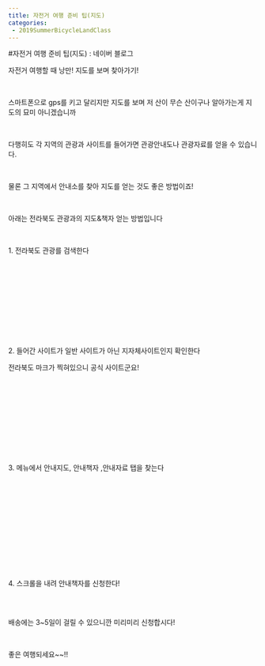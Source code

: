 ```yaml
---
title: 자전거 여행 준비 팁(지도)
categories:
 - 2019SummerBicycleLandClass
---
```

#자전거 여행 준비 팁(지도) : 네이버 블로그
<div class="wrap_rabbit pcol2 _param(1) _postViewArea221565686137" id="post-view221565686137">
<!-- Rabbit HTML --><div class="se-viewer se-theme-default" lang="ko-KR">
<!-- SE_DOC_HEADER_END -->
<div class="se-main-container">
<div class="se-component se-text se-l-default" id="SE-64d8e93c-a580-4626-80ed-e64f84a078f3">
<div class="se-component-content">
<div class="se-section se-section-text se-l-default">
<div class="se-module se-module-text"><!-- SE-TEXT { --><p class="se-text-paragraph se-text-paragraph-align-" id="SE-29399a64-a65a-45de-906c-2a3579e824c7" style=""><span class="se-fs- se-ff-" id="SE-a1ac44de-13cf-494b-bc1d-656ecdc4527a" style="">자전거 여행할 때 낭만! 지도를 보며 찾아가기!</span></p><!-- } SE-TEXT --><!-- SE-TEXT { --><p class="se-text-paragraph se-text-paragraph-align-" id="SE-4f439cd4-9e1c-48ff-b297-30db5afe3e1d" style=""><span class="se-fs- se-ff-" id="SE-acff30b9-c8d7-4371-85c5-b6e3cfb809dd" style="">​</span></p><!-- } SE-TEXT --><!-- SE-TEXT { --><p class="se-text-paragraph se-text-paragraph-align-" id="SE-26266f57-9d36-469f-bb8c-9cbe5b6c88ed" style=""><span class="se-fs- se-ff-" id="SE-fe7a5f71-e3b3-422c-ac2c-cfa96cba89ed" style="">스마트폰으로 gps를 키고 달리지만 지도를 보며 저 산이 무슨 산이구나 알아가는게 지도의 묘미 아니겠습니까</span></p><!-- } SE-TEXT --><!-- SE-TEXT { --><p class="se-text-paragraph se-text-paragraph-align-" id="SE-a8b88160-e5ba-40d5-94e9-22c4534ec88e" style=""><span class="se-fs- se-ff-" id="SE-56d6cdd1-e2c2-4156-b882-5fabf8142ae4" style="">​</span></p><!-- } SE-TEXT --><!-- SE-TEXT { --><p class="se-text-paragraph se-text-paragraph-align-" id="SE-1695fbe0-4a8c-44bf-8842-492720e64032" style=""><span class="se-fs- se-ff-" id="SE-82f4d427-8e05-4e8e-966b-b619c497b59a" style="">다행히도 각 지역의 관광과 사이트를 들어가면 관광안내도나 관광자료를 얻을 수 있습니다.</span></p><!-- } SE-TEXT --><!-- SE-TEXT { --><p class="se-text-paragraph se-text-paragraph-align-" id="SE-74848174-9d65-4bba-b82f-c90ebda28547" style=""><span class="se-fs- se-ff-" id="SE-c8696ad0-ff5b-4b29-ab26-77bd0c0d281d" style="">​</span></p><!-- } SE-TEXT --><!-- SE-TEXT { --><p class="se-text-paragraph se-text-paragraph-align-" id="SE-a4137411-6a48-417d-a301-db28b880d90a" style=""><span class="se-fs- se-ff-" id="SE-8c9fd7a5-1292-4396-a7e0-a8e2b7dae1d4" style="">물론 그 지역에서 안내소를 찾아 지도를 얻는 것도 좋은 방법이죠!</span></p><!-- } SE-TEXT --><!-- SE-TEXT { --><p class="se-text-paragraph se-text-paragraph-align-" id="SE-aad1a8be-0d5e-48fa-8a7a-ade85600cf7c" style=""><span class="se-fs- se-ff-" id="SE-0a5bbba2-71df-467f-8196-8ae8795d5fb8" style="">​</span></p><!-- } SE-TEXT --><!-- SE-TEXT { --><p class="se-text-paragraph se-text-paragraph-align-" id="SE-e6cec40d-d225-4945-a054-4c1788394a53" style=""><span class="se-fs- se-ff-" id="SE-61eb9c58-a75e-47df-befb-18ad812b30d2" style="">아래는 전라북도 관광과의 지도&amp;책자 얻는 방법입니다</span></p><!-- } SE-TEXT --><!-- SE-TEXT { --><p class="se-text-paragraph se-text-paragraph-align-" id="SE-f802e2ab-3150-4db0-a50c-2cfd9f813e0d" style=""><span class="se-fs- se-ff-" id="SE-f6f8d677-2320-4487-a599-2c472613975d" style="">​</span></p><!-- } SE-TEXT --><!-- SE-TEXT { --><p class="se-text-paragraph se-text-paragraph-align-" id="SE-f566ebed-acbb-446a-89dc-db3d93355b87" style=""><span class="se-fs- se-ff-" id="SE-6d61f86f-e75e-4fa0-9c30-b1ef060dea93" style="">1. 전라북도 관광를 검색한다</span></p><!-- } SE-TEXT --></div>
</div>
</div>
</div> <div class="se-component se-image se-l-default" id="SE-70e219bf-b2b6-46a0-94a8-3f89b5193da7">
<div class="se-component-content se-component-content-fit">
<div class="se-section se-section-image se-l-default se-section-align-">
<a class="se-module se-module-image __se_image_link __se_link" data-linkdata='{"id" : "SE-70e219bf-b2b6-46a0-94a8-3f89b5193da7", "src" : "https://postfiles.pstatic.net/MjAxOTA2MTlfMTA1/MDAxNTYwOTE2NzIzNTEw.tdvx51oLthvRdJIKbdpx5wGHR7KG9szEUNL882tgJ38g.PB6CniDqLF9oy8ah4wjpFC6ntGCuXIw5xiU5lwgJnsUg.PNG.dls32208/image.png", "linkUse" : "false", "link" : ""}' data-linktype="img" href="#" onclick="return false;" style=" ">
<img alt="" class="se-image-resource" data-height="313" data-lazy-src="https://postfiles.pstatic.net/MjAxOTA2MTlfMTA1/MDAxNTYwOTE2NzIzNTEw.tdvx51oLthvRdJIKbdpx5wGHR7KG9szEUNL882tgJ38g.PB6CniDqLF9oy8ah4wjpFC6ntGCuXIw5xiU5lwgJnsUg.PNG.dls32208/image.png?type=w966" data-width="693" src="https://postfiles.pstatic.net/MjAxOTA2MTlfMTA1/MDAxNTYwOTE2NzIzNTEw.tdvx51oLthvRdJIKbdpx5wGHR7KG9szEUNL882tgJ38g.PB6CniDqLF9oy8ah4wjpFC6ntGCuXIw5xiU5lwgJnsUg.PNG.dls32208/image.png?type=w80_blur">
</img></a> </div>
</div>
</div> <div class="se-component se-text se-l-default" id="SE-d4f66998-209f-4d58-9613-64bb0850289e">
<div class="se-component-content">
<div class="se-section se-section-text se-l-default">
<div class="se-module se-module-text"><!-- SE-TEXT { --><p class="se-text-paragraph se-text-paragraph-align-" id="SE-ee0e34f5-61bb-4ab3-be19-715acf7f29e6" style=""><span class="se-fs- se-ff-" id="SE-e8b91a25-eca3-45d3-9152-d03185e6166f" style="">​</span></p><!-- } SE-TEXT --><!-- SE-TEXT { --><p class="se-text-paragraph se-text-paragraph-align-" id="SE-4f310d15-0225-4cec-9ecf-dfd34650d4bc" style=""><span class="se-fs- se-ff-" id="SE-83e0cbbf-c2d7-42bd-8fce-f15674bc7a5f" style="">​</span></p><!-- } SE-TEXT --><!-- SE-TEXT { --><p class="se-text-paragraph se-text-paragraph-align-" id="SE-7ded85c7-dd6b-4746-aa55-67df0ea0b61d" style=""><span class="se-fs- se-ff-" id="SE-0d5083fc-eaf6-4bb9-be13-6b2a211564a7" style="">​</span></p><!-- } SE-TEXT --><!-- SE-TEXT { --><p class="se-text-paragraph se-text-paragraph-align-" id="SE-2c1b251d-5eb6-4de3-84b0-6f23322cddc2" style=""><span class="se-fs- se-ff-" id="SE-1eb8e90f-aab7-456a-ab38-8f670fb8363a" style="">​</span></p><!-- } SE-TEXT --><!-- SE-TEXT { --><p class="se-text-paragraph se-text-paragraph-align-" id="SE-c0c743c0-a5b4-4995-8058-df8197545f87" style=""><span class="se-fs- se-ff-" id="SE-fc82c326-4083-4238-b2db-56981c4b3d7f" style="">​</span></p><!-- } SE-TEXT --><!-- SE-TEXT { --><p class="se-text-paragraph se-text-paragraph-align-" id="SE-527e83ca-3443-4ca6-ae4f-c6c5e0205a31" style=""><span class="se-fs- se-ff-" id="SE-afb6eab7-4a83-4d64-b6bc-d5c521ef615b" style="">2. 들어간 사이트가 일반 사이트가 아닌 지자체사이트인지 확인한다</span></p><!-- } SE-TEXT --><!-- SE-TEXT { --><p class="se-text-paragraph se-text-paragraph-align-" id="SE-f5adef5f-cbe5-4f9d-9f4b-b0f816bdbac6" style=""><span class="se-fs- se-ff-" id="SE-bcb97b5f-2371-4a25-a913-08c9b07ad29d" style="">전라북도 마크가 찍혀있으니 공식 사이트군요!</span></p><!-- } SE-TEXT --></div>
</div>
</div>
</div> <div class="se-component se-image se-l-default" id="SE-53bd2fc4-c259-4a3a-b725-043b443594cc">
<div class="se-component-content se-component-content-fit">
<div class="se-section se-section-image se-l-default se-section-align-">
<a class="se-module se-module-image __se_image_link __se_link" data-linkdata='{"id" : "SE-53bd2fc4-c259-4a3a-b725-043b443594cc", "src" : "https://postfiles.pstatic.net/MjAxOTA2MTlfNzEg/MDAxNTYwOTE2ODE2ODE1.Uy95vPkQcBR_4INgsxJdm9LS9qTCqCQkMzGmdiwSHk4g.swBTDlZ60VO64its_BxEzt8weF4VTX_p6zPaIIpjXUcg.PNG.dls32208/image.png", "linkUse" : "false", "link" : ""}' data-linktype="img" href="#" onclick="return false;" style=" ">
<img alt="" class="se-image-resource" data-height="311" data-lazy-src="https://postfiles.pstatic.net/MjAxOTA2MTlfNzEg/MDAxNTYwOTE2ODE2ODE1.Uy95vPkQcBR_4INgsxJdm9LS9qTCqCQkMzGmdiwSHk4g.swBTDlZ60VO64its_BxEzt8weF4VTX_p6zPaIIpjXUcg.PNG.dls32208/image.png?type=w966" data-width="693" src="https://postfiles.pstatic.net/MjAxOTA2MTlfNzEg/MDAxNTYwOTE2ODE2ODE1.Uy95vPkQcBR_4INgsxJdm9LS9qTCqCQkMzGmdiwSHk4g.swBTDlZ60VO64its_BxEzt8weF4VTX_p6zPaIIpjXUcg.PNG.dls32208/image.png?type=w80_blur">
</img></a> </div>
</div>
</div> <div class="se-component se-text se-l-default" id="SE-89405371-921c-41a5-bc0f-27b392aa3225">
<div class="se-component-content">
<div class="se-section se-section-text se-l-default">
<div class="se-module se-module-text"><!-- SE-TEXT { --><p class="se-text-paragraph se-text-paragraph-align-" id="SE-41485fc9-f2e2-42f5-a4dc-9fbb3402bd87" style=""><span class="se-fs- se-ff-" id="SE-65d8e8f9-9675-4e33-b111-94400cffb2a4" style="">​</span></p><!-- } SE-TEXT --><!-- SE-TEXT { --><p class="se-text-paragraph se-text-paragraph-align-" id="SE-1e9bdac4-0291-4da3-b852-6e2b2feaa888" style=""><span class="se-fs- se-ff-" id="SE-fed84e92-7f29-4fe7-8530-cb339ca13b33" style="">​</span></p><!-- } SE-TEXT --><!-- SE-TEXT { --><p class="se-text-paragraph se-text-paragraph-align-" id="SE-be592cf5-f927-4e21-a7bd-2f3484336f64" style=""><span class="se-fs- se-ff-" id="SE-d6f003b8-da1e-474f-aa7b-bb9d6fd24252" style="">​</span></p><!-- } SE-TEXT --><!-- SE-TEXT { --><p class="se-text-paragraph se-text-paragraph-align-" id="SE-f8bf229e-f00e-4d07-bd92-8299378ce03c" style=""><span class="se-fs- se-ff-" id="SE-0c578813-015f-4e74-b69d-f7d347f9ec6e" style="">​</span></p><!-- } SE-TEXT --><!-- SE-TEXT { --><p class="se-text-paragraph se-text-paragraph-align-" id="SE-b6410d72-8f2c-4a12-b073-8941e46bac4a" style=""><span class="se-fs- se-ff-" id="SE-c3cb963f-5bf6-4363-9e49-640408df485c" style="">​</span></p><!-- } SE-TEXT --><!-- SE-TEXT { --><p class="se-text-paragraph se-text-paragraph-align-" id="SE-da524fde-f8e5-4b1f-8805-f7703985a30a" style=""><span class="se-fs- se-ff-" id="SE-d0ee7162-90a9-4e10-a3e4-27231253bd59" style="">3. 메뉴에서 안내지도, 안내책자 ,안내자료 탭을 찾는다</span></p><!-- } SE-TEXT --></div>
</div>
</div>
</div> <div class="se-component se-image se-l-default" id="SE-3ce8776d-28f8-4b2a-a476-42126ba81388">
<div class="se-component-content se-component-content-fit">
<div class="se-section se-section-image se-l-default se-section-align-">
<a class="se-module se-module-image __se_image_link __se_link" data-linkdata='{"id" : "SE-3ce8776d-28f8-4b2a-a476-42126ba81388", "src" : "https://postfiles.pstatic.net/MjAxOTA2MTlfOTgg/MDAxNTYwOTE2OTM1MzUx.ouCNRwMyBzys7TsKlGZZlFPnfUuxQI7wcA9Ow2Lkov0g.3X82m722pf96XcpRBIJi3SHfq-lJ8EK50RFTjW5Qp7gg.PNG.dls32208/image.png", "linkUse" : "false", "link" : ""}' data-linktype="img" href="#" onclick="return false;" style=" ">
<img alt="" class="se-image-resource" data-height="251" data-lazy-src="https://postfiles.pstatic.net/MjAxOTA2MTlfOTgg/MDAxNTYwOTE2OTM1MzUx.ouCNRwMyBzys7TsKlGZZlFPnfUuxQI7wcA9Ow2Lkov0g.3X82m722pf96XcpRBIJi3SHfq-lJ8EK50RFTjW5Qp7gg.PNG.dls32208/image.png?type=w966" data-width="693" src="https://postfiles.pstatic.net/MjAxOTA2MTlfOTgg/MDAxNTYwOTE2OTM1MzUx.ouCNRwMyBzys7TsKlGZZlFPnfUuxQI7wcA9Ow2Lkov0g.3X82m722pf96XcpRBIJi3SHfq-lJ8EK50RFTjW5Qp7gg.PNG.dls32208/image.png?type=w80_blur">
</img></a> </div>
</div>
</div> <div class="se-component se-text se-l-default" id="SE-3f55c212-5125-4305-8201-daef6668d01a">
<div class="se-component-content">
<div class="se-section se-section-text se-l-default">
<div class="se-module se-module-text"><!-- SE-TEXT { --><p class="se-text-paragraph se-text-paragraph-align-" id="SE-543a31b4-6c42-4746-a051-6e6c7a1f30f3" style=""><span class="se-fs- se-ff-" id="SE-6d4a3abb-1602-435b-9187-cc459c1def62" style="">​</span></p><!-- } SE-TEXT --><!-- SE-TEXT { --><p class="se-text-paragraph se-text-paragraph-align-" id="SE-97e53edc-7b71-4f51-a265-9447983d7201" style=""><span class="se-fs- se-ff-" id="SE-0f11d1e6-754d-41b2-ba41-3e21db9a7481" style="">​</span></p><!-- } SE-TEXT --><!-- SE-TEXT { --><p class="se-text-paragraph se-text-paragraph-align-" id="SE-233bbd2e-e070-44a5-b456-0e2df8147fe3" style=""><span class="se-fs- se-ff-" id="SE-e66daff5-b66d-4e7b-ace0-896bad1fb4dd" style="">​</span></p><!-- } SE-TEXT --><!-- SE-TEXT { --><p class="se-text-paragraph se-text-paragraph-align-" id="SE-01e6f7bc-faf8-45d7-9d08-72ee1e29e097" style=""><span class="se-fs- se-ff-" id="SE-229359d5-ee04-4bfd-bcbf-db4040b0a7d4" style="">​</span></p><!-- } SE-TEXT --><!-- SE-TEXT { --><p class="se-text-paragraph se-text-paragraph-align-" id="SE-bd06d0db-7f94-40a6-99b0-449b0bb0858d" style=""><span class="se-fs- se-ff-" id="SE-386c4334-428f-4128-8fa3-610be05c30e1" style="">​</span></p><!-- } SE-TEXT --><!-- SE-TEXT { --><p class="se-text-paragraph se-text-paragraph-align-" id="SE-e7257cc6-01e2-46f9-9737-7fb4129ae47e" style=""><span class="se-fs- se-ff-" id="SE-bc9658eb-5367-4c31-8544-b02cf0753d18" style="">​</span></p><!-- } SE-TEXT --><!-- SE-TEXT { --><p class="se-text-paragraph se-text-paragraph-align-" id="SE-598155be-a4c4-4fe5-84db-4e66b331ba61" style=""><span class="se-fs- se-ff-" id="SE-40169c41-1573-4954-b7d1-8d5927272ec1" style="">4. 스크롤을 내려 안내책자를 신청한다!</span></p><!-- } SE-TEXT --></div>
</div>
</div>
</div> <div class="se-component se-image se-l-default" id="SE-824b559b-ec00-4279-a5ab-79535b294027">
<div class="se-component-content se-component-content-fit">
<div class="se-section se-section-image se-l-default se-section-align-">
<a class="se-module se-module-image __se_image_link __se_link" data-linkdata='{"id" : "SE-824b559b-ec00-4279-a5ab-79535b294027", "src" : "https://postfiles.pstatic.net/MjAxOTA2MTlfNTMg/MDAxNTYwOTE3MDIxNDg1.3bv77C_vNy0TuhBR9g5CMppfyLpkDW4WiX68kgnbyHUg.sKr4_4eLLHOKNI52ITdGhuNLjM-eizc6JlxvYTU0cz0g.PNG.dls32208/image.png", "linkUse" : "false", "link" : ""}' data-linktype="img" href="#" onclick="return false;" style=" ">
<img alt="" class="se-image-resource" data-height="355" data-lazy-src="https://postfiles.pstatic.net/MjAxOTA2MTlfNTMg/MDAxNTYwOTE3MDIxNDg1.3bv77C_vNy0TuhBR9g5CMppfyLpkDW4WiX68kgnbyHUg.sKr4_4eLLHOKNI52ITdGhuNLjM-eizc6JlxvYTU0cz0g.PNG.dls32208/image.png?type=w966" data-width="693" src="https://postfiles.pstatic.net/MjAxOTA2MTlfNTMg/MDAxNTYwOTE3MDIxNDg1.3bv77C_vNy0TuhBR9g5CMppfyLpkDW4WiX68kgnbyHUg.sKr4_4eLLHOKNI52ITdGhuNLjM-eizc6JlxvYTU0cz0g.PNG.dls32208/image.png?type=w80_blur">
</img></a> </div>
</div>
</div> <div class="se-component se-text se-l-default" id="SE-0a894648-a1b6-4e2f-acd2-27ac03c4cb5a">
<div class="se-component-content">
<div class="se-section se-section-text se-l-default">
<div class="se-module se-module-text"><!-- SE-TEXT { --><p class="se-text-paragraph se-text-paragraph-align-" id="SE-b1fa97ff-1c15-40aa-b1b7-e7bb763b7a70" style=""><span class="se-fs- se-ff-" id="SE-f8b29a62-9b6f-4a80-94df-708d5d0c6085" style="">​</span></p><!-- } SE-TEXT --><!-- SE-TEXT { --><p class="se-text-paragraph se-text-paragraph-align-" id="SE-8ffe2b05-d17d-434c-a8e1-f4f18dbae69e" style=""><span class="se-fs- se-ff-" id="SE-60d2a6df-8d2c-467d-b3fe-bbd5f0083a98" style="">배송에는 3~5일이 걸릴 수 있으니깐 미리미리 신청합시다!</span></p><!-- } SE-TEXT --><!-- SE-TEXT { --><p class="se-text-paragraph se-text-paragraph-align-" id="SE-625307a1-fbe8-4097-9402-40227ff1bf6d" style=""><span class="se-fs- se-ff-" id="SE-633a8530-86e2-49b6-8d5f-47671a26060b" style="">​</span></p><!-- } SE-TEXT --><!-- SE-TEXT { --><p class="se-text-paragraph se-text-paragraph-align-" id="SE-ec1d41c3-103e-4067-9e7d-62756f4fe5d6" style=""><span class="se-fs- se-ff-" id="SE-f2808fce-3eeb-4d28-b1c5-3183a9a9c151" style="">좋은 여행되세요~~!!</span></p><!-- } SE-TEXT --></div>
</div>
</div>
</div> </div>
</div>
</div>